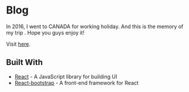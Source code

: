 # Blog


In 2016, I went to CANADA for working holiday.
And this is the memory of my trip .
Hope you guys enjoy it!


Visit [here](https://wenwen820906.github.io/Blog).


## Built With
* [React](https://reactjs.org/) - A JavaScript library for building UI
* [React-bootstrap](https://react-bootstrap.github.io/) - A front-end framework for React